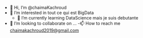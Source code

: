 - 👋 Hi, I’m @chaimaKachroud
- 👀 I’m interested in  tout ce qui est BigData
  - 🌱 I’m currently learning  DataScience mais je suis debutante
- 💞️ I’m looking to collaborate on ...
-📫 How to reach me chaimakachroud2019@gmail.com

<!---
chaimaKachroud/chaimaKachroud is a ✨ special ✨ repository because its `README.md` (this file) appears on your GitHub profile.
You can click the Preview link to take a look at your changes.
--->
